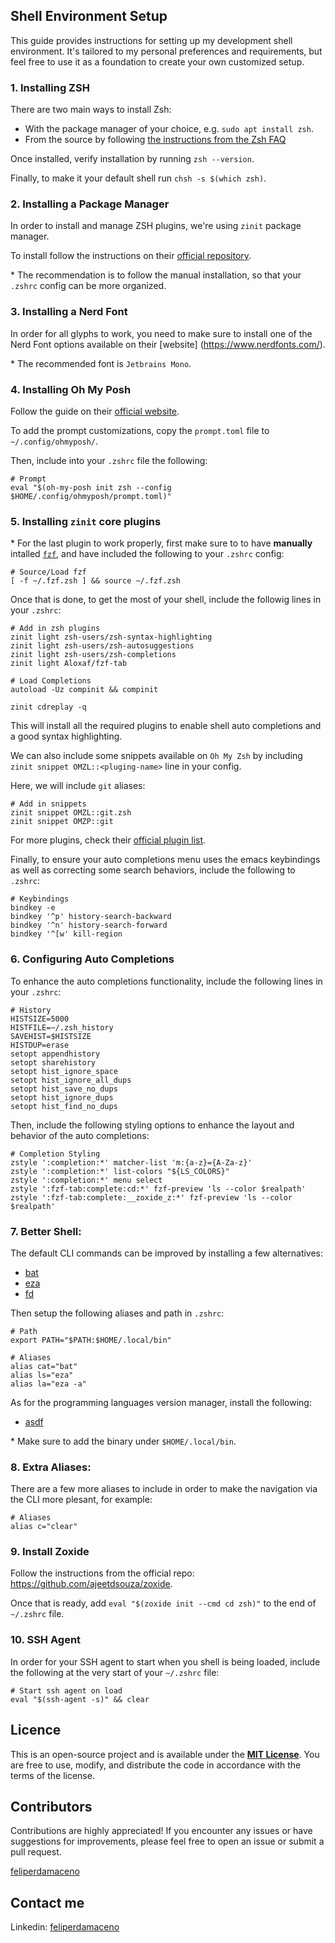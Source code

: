 ## Shell Environment Setup

This guide provides instructions for setting up my development shell
environment. It's tailored to my personal preferences and requirements, but feel
free to use it as a foundation to create your own customized setup.

### 1. Installing ZSH

There are two main ways to install Zsh:

- With the package manager of your choice, e.g. `sudo apt install zsh`.
- From the source by following
  [the instructions from the Zsh FAQ](https://zsh.sourceforge.io/FAQ/zshfaq01.html#l7)

Once installed, verify installation by running `zsh --version`.

Finally, to make it your default shell run `chsh -s $(which zsh)`.

### 2. Installing a Package Manager

In order to install and manage ZSH plugins, we're using `zinit` package manager.

To install follow the instructions on their
[official repository](https://github.com/zdharma-continuum/zinit).

\* The recommendation is to follow the manual installation, so that your
`.zshrc` config can be more organized.

### 3. Installing a Nerd Font

In order for all glyphs to work, you need to make sure to install one of the
Nerd Font options available on their [website] (https://www.nerdfonts.com/).

\* The recommended font is `Jetbrains Mono`.

### 4. Installing Oh My Posh

Follow the guide on their
[official website](https://ohmyposh.dev/docs/installation/linux).

To add the prompt customizations, copy the `prompt.toml` file to
`~/.config/ohmyposh/`.

Then, include into your `.zshrc` file the following:

```shell
# Prompt
eval "$(oh-my-posh init zsh --config $HOME/.config/ohmyposh/prompt.toml)"
```

### 5. Installing `zinit` core plugins

\* For the last plugin to work properly, first make sure to to have **manually**
intalled [`fzf`](https://github.com/junegunn/fzf), and have included the
following to your `.zshrc` config:

```shell
# Source/Load fzf
[ -f ~/.fzf.zsh ] && source ~/.fzf.zsh
```

Once that is done, to get the most of your shell, include the followig lines in
your `.zshrc`:

```shell
# Add in zsh plugins
zinit light zsh-users/zsh-syntax-highlighting
zinit light zsh-users/zsh-autosuggestions
zinit light zsh-users/zsh-completions
zinit light Aloxaf/fzf-tab

# Load Completions
autoload -Uz compinit && compinit

zinit cdreplay -q
```

This will install all the required plugins to enable shell auto completions and
a good syntax highlighting.

We can also include some snippets available on `Oh My Zsh` by including
`zinit snippet OMZL::<pluging-name>` line in your config.

Here, we will include `git` aliases:

```shell
# Add in snippets
zinit snippet OMZL::git.zsh
zinit snippet OMZP::git
```

For more plugins, check their
[official plugin list](https://github.com/ohmyzsh/ohmyzsh/wiki/plugins).

Finally, to ensure your auto completions menu uses the emacs keybindings as well
as correcting some search behaviors, include the following to `.zshrc`:

```shell
# Keybindings
bindkey -e
bindkey '^p' history-search-backward
bindkey '^n' history-search-forward
bindkey '^[w' kill-region
```

### 6. Configuring Auto Completions

To enhance the auto completions functionality, include the following lines in
your `.zshrc`:

```shell
# History
HISTSIZE=5000
HISTFILE=~/.zsh_history
SAVEHIST=$HISTSIZE
HISTDUP=erase
setopt appendhistory
setopt sharehistory
setopt hist_ignore_space
setopt hist_ignore_all_dups
setopt hist_save_no_dups
setopt hist_ignore_dups
setopt hist_find_no_dups
```

Then, include the following styling options to enhance the layout and behavior
of the auto completions:

```shell
# Completion Styling
zstyle ':completion:*' matcher-list 'm:{a-z}={A-Za-z}'
zstyle ':completion:*' list-colors "${LS_COLORS}"
zstyle ':completion:*' menu select
zstyle ':fzf-tab:complete:cd:*' fzf-preview 'ls --color $realpath'
zstyle ':fzf-tab:complete:__zoxide_z:*' fzf-preview 'ls --color $realpath'
```

### 7. Better Shell:

The default CLI commands can be improved by installing a few alternatives:

- [bat](https://github.com/sharkdp/bat)
- [eza](https://github.com/eza-community/eza)
- [fd](https://github.com/sharkdp/fd)

Then setup the following aliases and path in `.zshrc`:

```shell
# Path
export PATH="$PATH:$HOME/.local/bin"

# Aliases
alias cat="bat"
alias ls="eza"
alias la="eza -a"
```

As for the programming languages version manager, install the following:

- [asdf](https://github.com/asdf-vm/asdf)

\* Make sure to add the binary under `$HOME/.local/bin`. 

### 8. Extra Aliases:

There are a few more aliases to include in order to make the navigation via the
CLI more plesant, for example:

```shell
# Aliases
alias c="clear"
```

### 9. Install Zoxide

Follow the instructions from the official repo:
https://github.com/ajeetdsouza/zoxide.

Once that is ready, add `eval "$(zoxide init --cmd cd zsh)"` to the end of
`~/.zshrc` file.

### 10. SSH Agent

In order for your SSH agent to start when you shell is being loaded, include the
following at the very start of your `~/.zshrc` file:

```shell
# Start ssh agent on load
eval "$(ssh-agent -s)" && clear
```

## Licence

This is an open-source project and is available under the
[**MIT License**](LICENSE). You are free to use, modify, and distribute the code
in accordance with the terms of the license.

## Contributors

Contributions are highly appreciated! If you encounter any issues or have
suggestions for improvements, please feel free to open an issue or submit a pull
request.

[feliperdamaceno](https://github.com/feliperdamaceno)

## Contact me

Linkedin: [feliperdamaceno](https://www.linkedin.com/in/feliperdamaceno)
